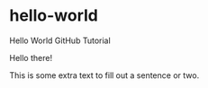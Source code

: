 # hello-world
Hello World GitHub Tutorial

Hello there!

This is some extra text to fill out a sentence or two.
